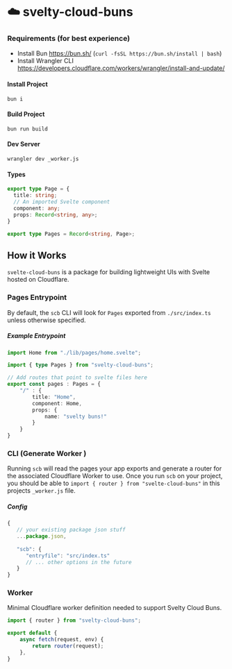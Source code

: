 # ☁️ svelty-cloud-buns
### Requirements (for best experience)
- Install Bun https://bun.sh/ (`curl -fsSL https://bun.sh/install | bash`)
- Install Wrangler CLI https://developers.cloudflare.com/workers/wrangler/install-and-update/

#### Install Project
`bun i`

#### Build Project
`bun run build`

#### Dev Server
`wrangler dev _worker.js`

#### Types
```typescript
export type Page = {
  title: string;
  // An imported Svelte component
  component: any;
  props: Record<string, any>;
}

export type Pages = Record<string, Page>;
```

## How it Works
`svelte-cloud-buns` is a package for building lightweight UIs with Svelte hosted on Cloudflare.

### Pages Entrypoint
By default, the `scb` CLI will look for `Pages` exported from `./src/index.ts` unless otherwise specified.

##### Example Entrypoint
```typescript
import Home from "./lib/pages/home.svelte";

import { type Pages } from "svelty-cloud-buns";

// Add routes that point to svelte files here
export const pages : Pages = {
    "/" : {
        title: "Home",
        component: Home,
        props: {
            name: "svelty buns!"
        }
    }    
}
```

### CLI (Generate Worker )
Running `scb` will read the pages your app exports and generate a router for the associated Cloudflare Worker to use. Once you run `scb` on your project, you should be able to `import { router } from "svelte-cloud-buns"` in this projects `_worker.js` file.

##### Config
```js
{
   // your existing package json stuff
   ...package.json,
   
   "scb": {
      "entryfile": "src/index.ts"
      // ... other options in the future
   }
}
```

### Worker
Minimal Cloudflare worker definition needed to support Svelty Cloud Buns.
```typescript
import { router } from "svelty-cloud-buns";

export default {
    async fetch(request, env) {
        return router(request);
    },
}
```
